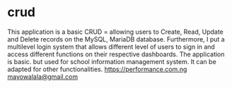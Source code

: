 # crud
This application is a basic CRUD = allowing users to Create, Read, Update and Delete records on the MySQL, MariaDB database. Furthermore, I put a multilevel login system that allows different level of users to sign in and access different functions on their respective dashboards. The application is basic. but used for school information management system. It can be adapted for other functionalities. https://performance.com.ng mayowalala@gmail.com
